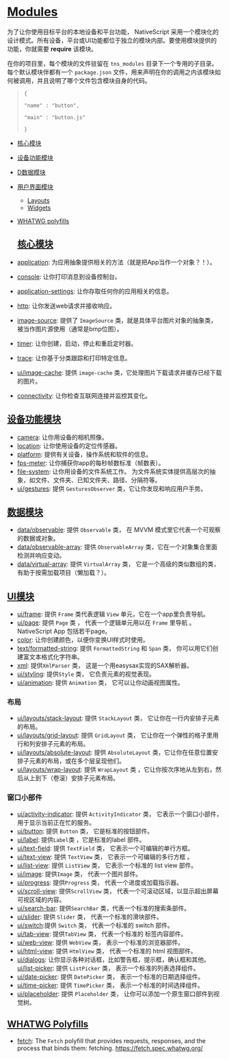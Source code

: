 # [**Modules**](http://docs.nativescript.org/core-concepts/modules#modules)

为了让你使用目标平台的本地设备和平台功能， NativeScript 采用一个模块化的设计模式。所有设备，平台或UI功能都位于独立的模块内部。要使用模块提供的功能，你就需要 **require** 该模块。

在你的项目里，每个模块的文件驻留在 `tns_modules` 目录下一个专用的子目录。每个默认模块伴都有一个 `package.json` 文件，用来声明在你的调用之内该模块如何被调用，并且说明了哪个文件包含模块自身的代码。

> `{`
> 
> `"name" : "button",`
> 
> `"main" : "button.js"`
> 
> `}`

* [核心模块](http://docs.nativescript.org/core-concepts/modules#core-modules)
* [设备功能模块](http://docs.nativescript.org/core-concepts/modules#device-functionality-modules)
* [D数据模块](http://docs.nativescript.org/core-concepts/modules#data-modules)
* [用户界面模块](http://docs.nativescript.org/core-concepts/modules#user-interface-modules)

  * [Layouts](http://docs.nativescript.org/core-concepts/modules#layouts)
  * [Widgets](http://docs.nativescript.org/core-concepts/modules#widgets)

* [WHATWG polyfills](http://docs.nativescript.org/core-concepts/modules#whatwg-polyfills)

  ## **[核心模块](http://docs.nativescript.org/core-concepts/modules#core-modules)**

* [application](http://docs.nativescript.org/cookbook/application): 为应用抽象提供相关的方法（就是把App当作一个对象？！）。

* [console](http://docs.nativescript.org/cookbook/console): 让你打印消息到设备控制台。

* [application-settings](http://docs.nativescript.org/cookbook/application-settings): 让你存取任何你的应用相关的信息。

* [http](http://docs.nativescript.org/cookbook/http): 让你发送web请求并接收响应。

* [image-source](http://docs.nativescript.org/cookbook/image-source): 提供了 `ImageSource` 类，就是具体平台图片对象的抽象类，被当作图片源使用（通常是bmp位图）。

* [timer](http://docs.nativescript.org/cookbook/timer): 让你创建，启动，停止和重启定时器。

* [trace](http://docs.nativescript.org/cookbook/trace): 让你基于分类跟踪和打印特定信息。
* [ui\/image-cache](http://docs.nativescript.org/cookbook/ui/image-cache): 提供 `image-cache`  类，它处理图片下载请求并缓存已经下载的图片。
* [connectivity](http://docs.nativescript.org/cookbook/connectivity): 让你检查互联网连接并监控其变化。

## **[设备功能模块](http://docs.nativescript.org/core-concepts/modules#device-functionality-modules)**

* [camera](http://docs.nativescript.org/cookbook/camera): 让你用设备的相机照像。
* [location](http://docs.nativescript.org/cookbook/location): 让你使用设备的定位传感器。
* [platform](http://docs.nativescript.org/cookbook/platform): 提供有关设备，操作系统和软件的信息。
* [fps-meter](http://docs.nativescript.org/cookbook/fps-meter): 让你捕获你app的每秒帧数标准（帧数表）。
* [file-system](http://docs.nativescript.org/cookbook/file-system): 让你用设备的文件系统工作。 为文件系统实体提供高层次的抽象，如文件、文件夹、已知文件夹、路径、分隔符等。
* [ui\/gestures](http://docs.nativescript.org/cookbook/ui/gestures): 提供 `GesturesObserver` 类，它让你发现和响应用户手势。

## **[数据模块](http://docs.nativescript.org/core-concepts/modules#data-modules)**

* [data\/observable](http://docs.nativescript.org/cookbook/data/observable): 提供 `Observable` 类， 在 MVVM 模式里它代表一个可观察的数据或对象。
* [data\/observable-array](http://docs.nativescript.org/cookbook/data/observable-array): 提供 `ObservableArray` 类，它在一个对象集合里面检测并响应变动。
* [data\/virtual-array](http://docs.nativescript.org/cookbook/data/virtual-array): 提供 `VirtualArray` 类， 它是一个高级的类似数组的类，有助于按需加载项目（懒加载？）。

## **[UI模块](http://docs.nativescript.org/core-concepts/modules#user-interface-modules)**

* [ui\/frame](http://docs.nativescript.org/cookbook/ui/frame): 提供 `Frame` 类代表逻辑 `View` 单元，它在一个app里负责导航。
* [ui\/page](http://docs.nativescript.org/cookbook/ui/page): 提供 `Page` 类 ， 代表一个逻辑单元用以在 `Frame` 里导航 。NativeScript App 包括若干page。
* [color](http://docs.nativescript.org/cookbook/color): 让你创建颜色，以便你变换UI样式时使用。
* [text\/formatted-string](http://docs.nativescript.org/cookbook/formatted-string): 提供 `FormattedString` 和 `Span` 类， 你可以用它们创建富文本格式化字符串。
* [xml](http://docs.nativescript.org/cookbook/xml-parser): 提供`XmlParser` 类， 这是一个用easysax实现的SAX解析器。
* [ui\/styling](http://docs.nativescript.org/cookbook/ui/styling): 提供`Style` 类， 它负责元素的视觉表现。
* [ui\/animation](http://docs.nativescript.org/cookbook/ui/animation): 提供 `Animation` 类， 它可以让你动画视图属性。

### 布局

* [ui\/layouts\/stack-layout](http://docs.nativescript.org/cookbook/ui/layouts/stack-layout): 提供 `StackLayout` 类， 它让你在一行内安排子元素的布局。
* [ui\/layouts\/grid-layout](http://docs.nativescript.org/cookbook/ui/layouts/grid-layout): 提供 `GridLayout` 类， 它让你在一个弹性的格子里用行和列安排子元素的布局。
* [ui\/layouts\/absolute-layout](http://docs.nativescript.org/cookbook/ui/layouts/absolute-layout): 提供 `AbsoluteLayout` 类，它让你在任意位置安排子元素的布局，或在多个层呈现他们。
* [ui\/layouts\/wrap-layout](http://docs.nativescript.org/cookbook/ui/layouts/wrap-layout): 提供 `WrapLayout` 类 ，它让你按次序地从左到右，然后从上到下（卷滚）安排子元素布局。

### 窗口小部件

* [ui\/activity-indicator](http://docs.nativescript.org/cookbook/ui/activity-indicator): 提供 `ActivityIndicator` 类， 它表示一个窗口小部件，用于显示当前正在忙的服务。
* [ui\/button](http://docs.nativescript.org/cookbook/ui/button): 提供 `Button` 类， 它是标准的按钮部件。
* [ui\/label](http://docs.nativescript.org/cookbook/ui/label): 提供`Label`类 ，它是标准的label 部件。
* [ui\/text-field](http://docs.nativescript.org/cookbook/ui/text-field): 提供 `TextField` 类， 它表示一个可编辑的单行方框。
* [ui\/text-view](http://docs.nativescript.org/cookbook/ui/text-view): 提供 `TextView` 类， 它表示一个可编辑的多行方框 。
* [ui\/list-view](http://docs.nativescript.org/cookbook/ui/list-view): 提供 `ListView` 类， 它表示一个标准的 list view 部件。
* [ui\/image](http://docs.nativescript.org/cookbook/ui/image): 提供`Image` 类， 代表一个图片部件。
* [ui\/progress](http://docs.nativescript.org/cookbook/ui/progress): 提供`Progress` 类， 代表一个进度或加载指示器。
* [ui\/scroll-view](http://docs.nativescript.org/cookbook/ui/scroll-view): 提供`ScrollView` 类， 代表一个可滚动区域，以显示超出屏幕可视区域的内容。
* [ui\/search-bar](http://docs.nativescript.org/cookbook/ui/search-bar): 提供`SearchBar` 类，代表一个标准的搜索条部件。
* [ui\/slider](http://docs.nativescript.org/cookbook/ui/slider): 提供 `Slider` 类， 代表一个标准的滑块部件。
* [ui\/switch](http://docs.nativescript.org/cookbook/ui/switch):提供 `Switch` 类， 代表一个标准的 switch 部件。
* [ui\/tab-view](http://docs.nativescript.org/cookbook/ui/tab-view): 提供`TabView` 类，  代表一个标准的 标签内容部件。
* [ui\/web-view](http://docs.nativescript.org/cookbook/ui/web-view): 提供 `WebView` 类， 表示一个标准的浏览器部件。
* [ui\/html-view](http://docs.nativescript.org/cookbook/ui/html-view): 提供 `HtmlView` 类， 代表一个标准的 html 视图部件。
* [ui\/dialogs](http://docs.nativescript.org/cookbook/ui/dialogs): 让你显示各种对话框，比如警告框，提示框，确认框和其他。
  [ui\/list-picker](http://docs.nativescript.org/cookbook/ui/list-picker): 提供 `ListPicker` 类， 表示一个标准的列表选择组件。
* [ui\/date-picker](http://docs.nativescript.org/cookbook/ui/date-picker): 提供 `DatePicker` 类， 表示一个标准的日期选择组件。
* [ui\/time-picker](http://docs.nativescript.org/cookbook/ui/time-picker): 提供 `TimePicker` 类， 表示一个标准的时间选择组件。
* [ui\/placeholder](http://docs.nativescript.org/ui/placeholder): 提供 `Placeholder` 类， 让你可以添加一个原生窗口部件到视觉树。

## [**WHATWG Polyfills**](http://docs.nativescript.org/core-concepts/modules#whatwg-polyfills)

* [fetch](http://docs.nativescript.org/cookbook/fetch): The `Fetch` polyfill that provides requests, responses, and the process that binds them: fetching. [https:\/\/fetch.spec.whatwg.org\/](https://fetch.spec.whatwg.org/)

